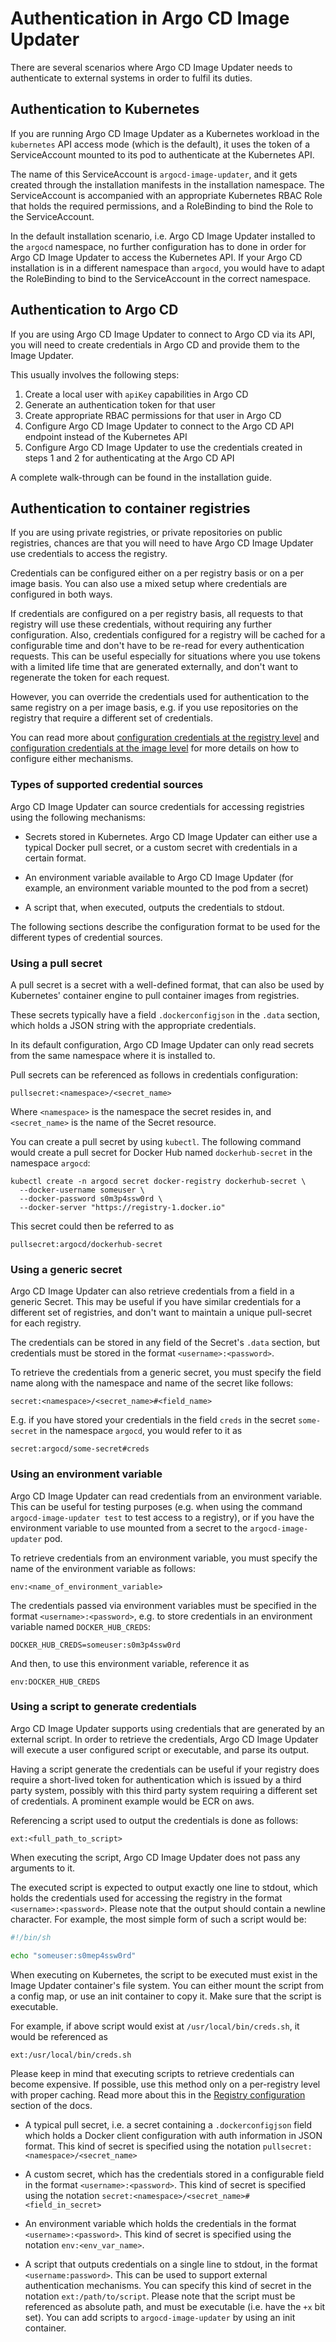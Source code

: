 # Authentication in Argo CD Image Updater

There are several scenarios where Argo CD Image Updater needs to authenticate
to external systems in order to fulfil its duties. 

## <a name="auth-kubernetes"></a>Authentication to Kubernetes

If you are running Argo CD Image Updater as a Kubernetes workload in the
`kubernetes` API access mode (which is the default), it uses the token of a
ServiceAccount mounted to its pod to authenticate at the Kubernetes API.

The name of this ServiceAccount is `argocd-image-updater`, and it gets
created through the installation manifests in the installation namespace.
The ServiceAccount is accompanied with an appropriate Kubernetes RBAC
Role that holds the required permissions, and a RoleBinding to bind the
Role to the ServiceAccount.

In the default installation scenario, i.e. Argo CD Image Updater installed
to the `argocd` namespace, no further configuration has to done in order
for Argo CD Image Updater to access the Kubernetes API. If your Argo CD
installation is in a different namespace than `argocd`, you would have
to adapt the RoleBinding to bind to the ServiceAccount in the correct
namespace.

## <a name="auth-argocd"></a>Authentication to Argo CD

If you are using Argo CD Image Updater to connect to Argo CD via its API,
you will need to create credentials in Argo CD and provide them to the
Image Updater.

This usually involves the following steps:

1. Create a local user with `apiKey` capabilities in Argo CD
1. Generate an authentication token for that user
1. Create appropriate RBAC permissions for that user in Argo CD
1. Configure Argo CD Image Updater to connect to the Argo CD API endpoint
   instead of the Kubernetes API
1. Configure Argo CD Image Updater to use the credentials created in steps 1
   and 2 for authenticating at the Argo CD API

A complete walk-through can be found in the installation guide.

## <a name="auth-registries"></a>Authentication to container registries

If you are using private registries, or private repositories on public
registries, chances are that you will need to have Argo CD Image Updater use
credentials to access the registry.

Credentials can be configured either on a per registry basis or on a per image
basis. You can also use a mixed setup where credentials are configured in both
ways.

If credentials are configured on a per registry basis, all requests to that
registry will use these credentials, without requiring any further
configuration. Also, credentials configured for a registry will be cached
for a configurable time and don't have to be re-read for every authentication
requests. This can be useful especially for situations where you use tokens
with a limited life time that are generated externally, and don't want to
regenerate the token for each request.

However, you can override the credentials used for authentication to the same
registry on a per image basis, e.g. if you use repositories on the registry
that require a different set of credentials.

You can read more about
[configuration credentials at the registry level]()
and
[configuration credentials at the image level]()
for more details on how to configure either mechanisms.

### <a name="auth-registries-creds-sources"></a>Types of supported credential sources

Argo CD Image Updater can source credentials for accessing registries using the
following mechanisms:

* Secrets stored in Kubernetes. Argo CD Image Updater can either use a typical
  Docker pull secret, or a custom secret with credentials in a certain format.

* An environment variable available to Argo CD Image Updater (for example,
  an environment variable mounted to the pod from a secret)

* A script that, when executed, outputs the credentials to stdout.

The following sections describe the configuration format to be used for the
different types of credential sources.

### <a name="auth-registries-pull-secret"></a>Using a pull secret

A pull secret is a secret with a well-defined format, that can also be used
by Kubernetes' container engine to pull container images from registries.

These secrets typically have a field `.dockerconfigjson` in the `.data`
section, which holds a JSON string with the appropriate credentials.

In its default configuration, Argo CD Image Updater can only read secrets
from the same namespace where it is installed to.

Pull secrets can be referenced as follows in credentials configuration:

```
pullsecret:<namespace>/<secret_name>
```

Where `<namespace>` is the namespace the secret resides in, and `<secret_name>`
is the name of the Secret resource.

You can create a pull secret by using `kubectl`. The following command would
create a pull secret for Docker Hub named `dockerhub-secret` in the namespace
`argocd`:

```shell
kubectl create -n argocd secret docker-registry dockerhub-secret \
  --docker-username someuser \
  --docker-password s0m3p4ssw0rd \
  --docker-server "https://registry-1.docker.io"
```

This secret could then be referred to as

```
pullsecret:argocd/dockerhub-secret
```

### <a name="auth-registries-generic-secret"></a>Using a generic secret

Argo CD Image Updater can also retrieve credentials from a field in a generic
Secret. This may be useful if you have similar credentials for a different set
of registries, and don't want to maintain a unique pull-secret for each
registry.

The credentials can be stored in any field of the Secret's `.data` section,
but credentials must be stored in the format `<username>:<password>`.

To retrieve the credentials from a generic secret, you must specify the field
name along with the namespace and name of the secret like follows:

```
secret:<namespace>/<secret_name>#<field_name>
```

E.g. if you have stored your credentials in the field `creds` in the secret
`some-secret` in the namespace `argocd`, you would refer to it as

```
secret:argocd/some-secret#creds
```

### <a name="auth-registries-env"></a>Using an environment variable

Argo CD Image Updater can read credentials from an environment variable. This
can be useful for testing purposes (e.g. when using the command
`argocd-image-updater test` to test access to a registry), or if you have the
environment variable to use mounted from a secret to the `argocd-image-updater`
pod.

To retrieve credentials from an environment variable, you must specify the name
of the environment variable as follows:

```
env:<name_of_environment_variable>
```

The credentials passed via environment variables must be specified in the format
`<username>:<password>`, e.g. to store credentials in an environment variable
named `DOCKER_HUB_CREDS`:

```
DOCKER_HUB_CREDS=someuser:s0m3p4ssw0rd
```

And then, to use this environment variable, reference it as

```
env:DOCKER_HUB_CREDS
```

### <a name="auth-registries-script"></a>Using a script to generate credentials

Argo CD Image Updater supports using credentials that are generated by an
external script. In order to retrieve the credentials, Argo CD Image Updater
will execute a user configured script or executable, and parse its output.

Having a script generate the credentials can be useful if your registry does
require a short-lived token for authentication which is issued by a third
party system, possibly with this third party system requiring a different set
of credentials. A prominent example would be ECR on aws.

Referencing a script used to output the credentials is done as follows:

```
ext:<full_path_to_script>
```

When executing the script, Argo CD Image Updater does not pass any arguments
to it.

The executed script is expected to output exactly one line to stdout, which
holds the credentials used for accessing the registry in the format
`<username>:<password>`. Please note that the output should contain a newline
character. For example, the most simple form of such a script would be:

```bash
#!/bin/sh

echo "someuser:s0mep4ssw0rd"
```

When executing on Kubernetes, the script to be executed must exist in the
Image Updater container's file system. You can either mount the script from
a config map, or use an init container to copy it. Make sure that the script
is executable.

For example, if above script would exist at `/usr/local/bin/creds.sh`, it
would be referenced as

```
ext:/usr/local/bin/creds.sh
```

Please keep in mind that executing scripts to retrieve credentials can become
expensive. If possible, use this method only on a per-registry level with
proper caching. Read more about this in the
[Registry configuration]()
section of the docs.

* A typical pull secret, i.e. a secret containing a `.dockerconfigjson` field
  which holds a Docker client configuration with auth information in JSON
  format. This kind of secret is specified using the notation
  `pullsecret:<namespace>/<secret_name>`

* A custom secret, which has the credentials stored in a configurable field in
  the format `<username>:<password>`. This kind of secret is specified using
  the notation `secret:<namespace>/<secret_name>#<field_in_secret>`

* An environment variable which holds the credentials in the format
  `<username>:<password>`. This kind of secret is specified using the notation
  `env:<env_var_name>`.

* A script that outputs credentials on a single line to stdout, in the format
  `<username:password>`. This can be used to support external authentication
  mechanisms. You can specify this kind of secret in the notation
  `ext:/path/to/script`. Please note that the script must be referenced as
  absolute path, and must be executable (i.e. have the `+x` bit set). You
  can add scripts to `argocd-image-updater` by using an init container.

